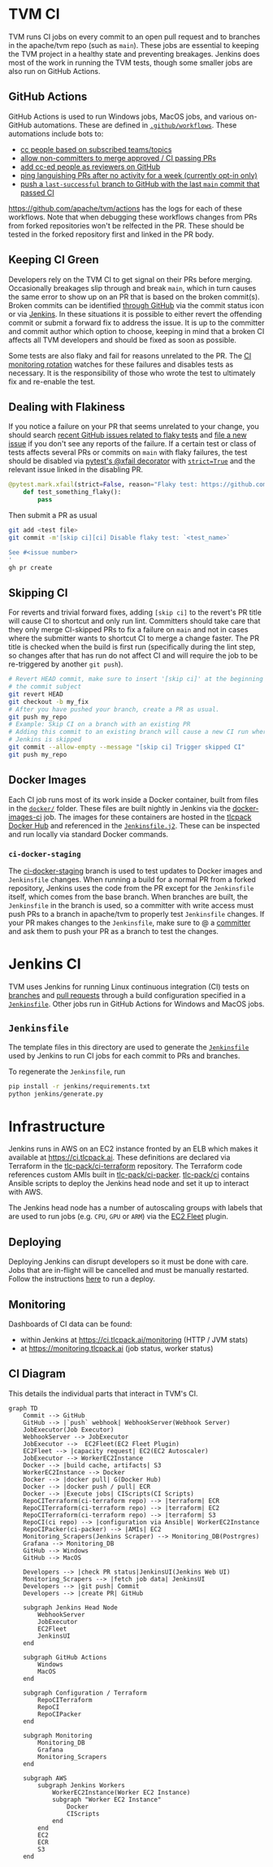 <!--- Licensed to the Apache Software Foundation (ASF) under one -->
<!--- or more contributor license agreements.  See the NOTICE file -->
<!--- distributed with this work for additional information -->
<!--- regarding copyright ownership.  The ASF licenses this file -->
<!--- to you under the Apache License, Version 2.0 (the -->
<!--- "License"); you may not use this file except in compliance -->
<!--- with the License.  You may obtain a copy of the License at -->

<!---   http://www.apache.org/licenses/LICENSE-2.0 -->

<!--- Unless required by applicable law or agreed to in writing, -->
<!--- software distributed under the License is distributed on an -->
<!--- "AS IS" BASIS, WITHOUT WARRANTIES OR CONDITIONS OF ANY -->
<!--- KIND, either express or implied.  See the License for the -->
<!--- specific language governing permissions and limitations -->
<!--- under the License. -->

# TVM CI

TVM runs CI jobs on every commit to an open pull request and to branches in the apache/tvm repo (such as `main`). These jobs are essential to keeping the TVM project in a healthy state and preventing breakages. Jenkins does most of the work in running the TVM tests, though some smaller jobs are also run on GitHub Actions.

## GitHub Actions

GitHub Actions is used to run Windows jobs, MacOS jobs, and various on-GitHub automations. These are defined in [`.github/workflows`](../.github/workflows/). These automations include bots to:
* [cc people based on subscribed teams/topics](https://github.com/apache/tvm/issues/10317)
* [allow non-committers to merge approved / CI passing PRs](https://discuss.tvm.apache.org/t/rfc-allow-merging-via-pr-comments/12220)
* [add cc-ed people as reviewers on GitHub](https://discuss.tvm.apache.org/t/rfc-remove-codeowners/12095)
* [ping languishing PRs after no activity for a week (currently opt-in only)](https://github.com/apache/tvm/issues/9983)
* [push a `last-successful` branch to GitHub with the last `main` commit that passed CI](https://github.com/apache/tvm/tree/last-successful)

https://github.com/apache/tvm/actions has the logs for each of these workflows. Note that when debugging these workflows changes from PRs from forked repositories won't be relfected in the PR. These should be tested in the forked repository first and linked in the PR body.


## Keeping CI Green

Developers rely on the TVM CI to get signal on their PRs before merging.
Occasionally breakages slip through and break `main`, which in turn causes
the same error to show up on an PR that is based on the broken commit(s). Broken
commits can be identified [through GitHub](https://github.com/apache/tvm/commits/main>)
via the commit status icon or via [Jenkins](https://ci.tlcpack.ai/blue/organizations/jenkins/tvm/activity?branch=main>).
In these situations it is possible to either revert the offending commit or
submit a forward fix to address the issue. It is up to the committer and commit
author which option to choose, keeping in mind that a broken CI affects all TVM
developers and should be fixed as soon as possible.

Some tests are also flaky and fail for reasons unrelated to the PR. The [CI monitoring rotation](https://github.com/apache/tvm/wiki/CI-Monitoring-Runbook) watches for these failures and disables tests as necessary. It is the responsibility of those who wrote the test to ultimately fix and re-enable the test.


## Dealing with Flakiness

If you notice a failure on your PR that seems unrelated to your change, you should
search [recent GitHub issues related to flaky tests](https://github.com/apache/tvm/issues?q=is%3Aissue+%5BCI+Problem%5D+Flaky+>) and
[file a new issue](https://github.com/apache/tvm/issues/new?assignees=&labels=&template=ci-problem.md&title=%5BCI+Problem%5D+>)
if you don't see any reports of the failure. If a certain test or class of tests affects
several PRs or commits on `main` with flaky failures, the test should be disabled via
[pytest's @xfail decorator](https://docs.pytest.org/en/6.2.x/skipping.html#xfail-mark-test-functions-as-expected-to-fail) with [`strict=True`](https://docs.pytest.org/en/6.2.x/skipping.html#strict-parameter) and the relevant issue linked in the
disabling PR.

```python
@pytest.mark.xfail(strict=False, reason="Flaky test: https://github.com/apache/tvm/issues/1234")
    def test_something_flaky():
        pass
```

Then submit a PR as usual

```bash
git add <test file>
git commit -m'[skip ci][ci] Disable flaky test: `<test_name>`

See #<issue number>
'
gh pr create
```
    
## Skipping CI

For reverts and trivial forward fixes, adding `[skip ci]` to the revert's
PR title will cause CI to shortcut and only run lint. Committers should
take care that they only merge CI-skipped PRs to fix a failure on `main` and
not in cases where the submitter wants to shortcut CI to merge a change faster.
The PR title is checked when the build is first run (specifically during the lint
step, so changes after that has run do not affect CI and will require the job to
be re-triggered by another `git push`).

```bash
# Revert HEAD commit, make sure to insert '[skip ci]' at the beginning of
# the commit subject
git revert HEAD
git checkout -b my_fix
# After you have pushed your branch, create a PR as usual.
git push my_repo
# Example: Skip CI on a branch with an existing PR
# Adding this commit to an existing branch will cause a new CI run where
# Jenkins is skipped
git commit --allow-empty --message "[skip ci] Trigger skipped CI"
git push my_repo
```

## Docker Images

Each CI job runs most of its work inside a Docker container, built from files
in the [`docker/`](../docker) folder. These
files are built nightly in Jenkins via the [docker-images-ci](https://ci.tlcpack.ai/job/docker-images-ci/>) job.
The images for these containers are hosted in the [tlcpack Docker Hub](https://hub.docker.com/u/tlcpack>)
and referenced in the [`Jenkinsfile.j2`](Jenkinsfile.j2). These can be inspected and run
locally via standard Docker commands.

### `ci-docker-staging`

The [ci-docker-staging](https://github.com/apache/tvm/tree/ci-docker-staging>)
branch is used to test updates to Docker images and `Jenkinsfile` changes. When
running a build for a normal PR from a forked repository, Jenkins uses the code
from the PR except for the `Jenkinsfile` itself, which comes from the base branch.
When branches are built, the `Jenkinsfile` in the branch is used, so a committer
with write access must push PRs to a branch in apache/tvm to properly test
`Jenkinsfile` changes. If your PR makes changes to the `Jenkinsfile`, make sure
to @ a [committer](../CONTRIBUTORS.md>)
and ask them to push your PR as a branch to test the changes.

# Jenkins CI

TVM uses Jenkins for running Linux continuous integration (CI) tests on
[branches](https://ci.tlcpack.ai/job/tvm/) and
[pull requests](https://ci.tlcpack.ai/job/tvm/view/change-requests/) through a
build configuration specified in a [`Jenkinsfile`](../Jenkinsfile).
Other jobs run in GitHub Actions for Windows and MacOS jobs.

## `Jenkinsfile`

The template files in this directory are used to generate the [`Jenkinsfile`](../Jenkinsfile) used by Jenkins to run CI jobs for each commit to PRs and branches.

To regenerate the `Jenkinsfile`, run

```bash
pip install -r jenkins/requirements.txt
python jenkins/generate.py
```

# Infrastructure

Jenkins runs in AWS on an EC2 instance fronted by an ELB which makes it available at https://ci.tlcpack.ai. These definitions are declared via Terraform in the [tlc-pack/ci-terraform](https://github.com/tlc-pack/ci-terraform) repository. The Terraform code references custom AMIs built in [tlc-pack/ci-packer](https://github.com/tlc-pack/ci-packer). [tlc-pack/ci](https://github.com/tlc-pack/ci) contains Ansible scripts to deploy the Jenkins head node and set it up to interact with AWS.

The Jenkins head node has a number of autoscaling groups with labels that are used to run jobs (e.g. `CPU`, `GPU` or `ARM`) via the [EC2 Fleet](https://plugins.jenkins.io/ec2-fleet/) plugin.

## Deploying

Deploying Jenkins can disrupt developers so it must be done with care. Jobs that are in-flight will be cancelled and must be manually restarted. Follow the instructions [here](https://github.com/tlc-pack/ci/issues/10) to run a deploy.

## Monitoring

Dashboards of CI data can be found:
* within Jenkins at https://ci.tlcpack.ai/monitoring (HTTP / JVM stats)
* at https://monitoring.tlcpack.ai (job status, worker status)

## CI Diagram

This details the individual parts that interact in TVM's CI.

```mermaid
graph TD
    Commit --> GitHub
    GitHub --> |`push` webhook| WebhookServer(Webhook Server)
    JobExecutor(Job Executor)
    WebhookServer --> JobExecutor
    JobExecutor -->  EC2Fleet(EC2 Fleet Plugin)
    EC2Fleet --> |capacity request| EC2(EC2 Autoscaler)
    JobExecutor --> WorkerEC2Instance
    Docker --> |build cache, artifacts| S3
    WorkerEC2Instance --> Docker
    Docker --> |docker pull| G(Docker Hub)
    Docker --> |docker push / pull| ECR
    Docker --> |Execute jobs| CIScripts(CI Scripts)
    RepoCITerraform(ci-terraform repo) --> |terraform| ECR
    RepoCITerraform(ci-terraform repo) --> |terraform| EC2
    RepoCITerraform(ci-terraform repo) --> |terraform| S3
    RepoCI(ci repo) --> |configuration via Ansible| WorkerEC2Instance
    RepoCIPacker(ci-packer) --> |AMIs| EC2
    Monitoring_Scrapers(Jenkins Scraper) --> Monitoring_DB(Postrgres)
    Grafana --> Monitoring_DB
    GitHub --> Windows
    GitHub --> MacOS

    Developers --> |check PR status|JenkinsUI(Jenkins Web UI)
    Monitoring_Scrapers --> |fetch job data| JenkinsUI
    Developers --> |git push| Commit
    Developers --> |create PR| GitHub
    
    subgraph Jenkins Head Node
        WebhookServer
        JobExecutor
        EC2Fleet
        JenkinsUI
    end

    subgraph GitHub Actions
        Windows
        MacOS
    end

    subgraph Configuration / Terraform
        RepoCITerraform
        RepoCI
        RepoCIPacker
    end

    subgraph Monitoring
        Monitoring_DB
        Grafana
        Monitoring_Scrapers
    end
    
    subgraph AWS
        subgraph Jenkins Workers
            WorkerEC2Instance(Worker EC2 Instance)
            subgraph "Worker EC2 Instance"
                Docker
                CIScripts
            end
        end
        EC2
        ECR
        S3
    end

```
